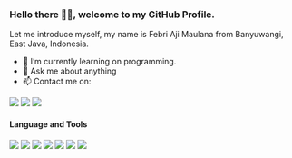### Hello there 👋🏻, welcome to my GitHub Profile.

Let me introduce myself, my name is Febri Aji Maulana from Banyuwangi, East Java, Indonesia.

- 🌱 I’m currently learning on programming.
- 💬 Ask me about anything
- 📫 Contact me on:

<a href="https://www.instagram.com/febriajimaulana"><img src="https://img.shields.io/badge/Instagram-E4405A?style=flat&logo=instagram&logoColor=white" /></a>
<a href="https://t.me/febxx"><img src="https://img.shields.io/badge/Telegram-2CA5E0?style=flat&logo=telegram&logoColor=white"/></a>
<a href="https://wa.me/"><img src="https://img.shields.io/badge/WhatsApp-25D366?style=flat&logo=whatsapp&logoColor=white"/></a>

#### Language and Tools

<img src="https://img.shields.io/badge/Python-FFD43B?style=for-the-badge&logo=python&logoColor=blue"/> <img src="https://img.shields.io/badge/Django-092E20?style=for-the-badge&logo=django&logoColor=green"/> <img src="https://img.shields.io/badge/Laravel-FF2D20?style=for-the-badge&logo=laravel&logoColor=white"/> <img src="https://img.shields.io/badge/MySQL-005C84?style=for-the-badge&logo=mysql&logoColor=white"/> <img src="https://img.shields.io/badge/Dart-0175C2?style=for-the-badge&logo=dart&logoColor=white"/> <img src="https://img.shields.io/badge/Flutter-02569B?style=for-the-badge&logo=flutter&logoColor=white"/> <img src="https://img.shields.io/badge/Visual_Studio_Code-0078D4?style=for-the-badge&logo=visual%20studio%20code&logoColor=white"/>
